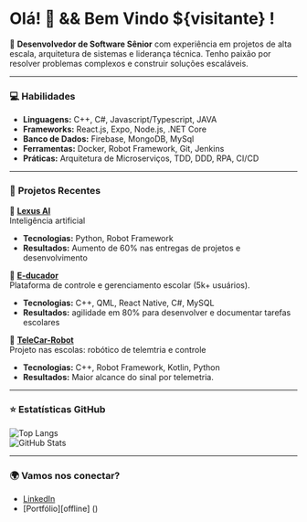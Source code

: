 # Olá! 👋 && Bem Vindo ${visitante} ! 

🎯 **Desenvolvedor de Software Sênior** com experiência em projetos de alta escala, arquitetura de sistemas e liderança técnica. Tenho paixão por resolver problemas complexos e construir soluções escaláveis.

---

### 💻 **Habilidades**
- **Linguagens:** C++, C#, Javascript/Typescript, JAVA
- **Frameworks:**  React.js, Expo, Node.js, .NET Core  
- **Banco de Dados:** Firebase, MongoDB, MySql  
- **Ferramentas:** Docker, Robot Framework, Git, Jenkins
- **Práticas:** Arquitetura de Microserviços, TDD, DDD, RPA, CI/CD  

---

### 🚀 **Projetos Recentes**
📂 **[Lexus AI](https://github.com/jhonesyure/)**  
Inteligência artificial 
- **Tecnologias:** Python, Robot Framework
- **Resultados:** Aumento de 60% nas entregas de projetos e desenvolvimento
  
📂 **[E-ducador](https://github.com/jhonesyure/e-ducador)**  
Plataforma de controle e gerenciamento escolar (5k+ usuários).  
- **Tecnologias:** C++, QML, React Native, C#, MySQL 
- **Resultados:** agilidade em 80% para desenvolver e documentar tarefas escolares

📂 **[TeleCar-Robot](https://github.com/)**  
Projeto nas escolas: robótico de telemtria e controle 
- **Tecnologias:** C++, Robot Framework, Kotlin, Python
- **Resultados:** Maior alcance do sinal por telemetria.

---

### ⭐ **Estatísticas GitHub**
![Top Langs](https://github-readme-stats.vercel.app/api/top-langs/?username=jhonesyure&layout=compact)  
![GitHub Stats](https://github-readme-stats.vercel.app/api?username=jhonesyure&show_icons=true&theme=default)

---

### 🌍 **Vamos nos conectar?**
- [LinkedIn](https://www.linkedin.com/in/devjhones/)  
- [Portfólio][offline] ()  
